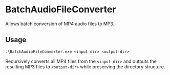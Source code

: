 # BatchAudioFileConverter

Allows batch conversion of MP4 audio files to MP3.

## Usage

```
.\BatchAudioFileConverter.exe <input-dir> <output-dir>
```

Recursively converts all MP4 files from the `<input-dir>` and outputs the resulting MP3 files to
`<output-dir>` while preserving the directory structure.
